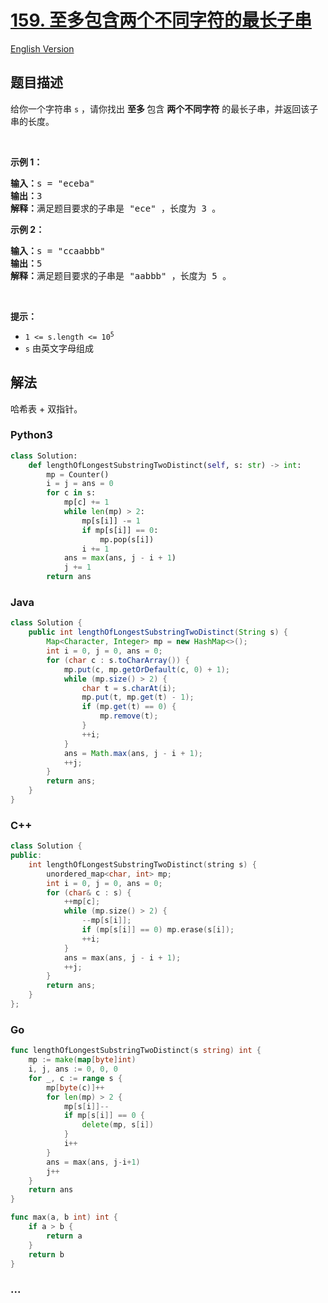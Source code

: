 # [159. 至多包含两个不同字符的最长子串](https://leetcode.cn/problems/longest-substring-with-at-most-two-distinct-characters)

[English Version](/solution/0100-0199/0159.Longest%20Substring%20with%20At%20Most%20Two%20Distinct%20Characters/README_EN.md)

## 题目描述

<!-- 这里写题目描述 -->

给你一个字符串 <code>s</code> ，请你找出&nbsp;<strong>至多&nbsp;</strong>包含 <strong>两个不同字符</strong> 的最长子串，并返回该子串的长度。

<p>&nbsp;</p>

<p><strong>示例 1：</strong></p>

<pre>
<strong>输入：</strong>s = "eceba"
<strong>输出：</strong>3
<strong>解释：</strong>满足题目要求的子串是 "ece" ，长度为 3 。
</pre>

<p><strong>示例 2：</strong></p>

<pre>
<strong>输入：</strong>s = "ccaabbb"
<strong>输出：</strong>5
<strong>解释：</strong>满足题目要求的子串是 "aabbb" ，长度为 5 。
</pre>

<p>&nbsp;</p>

<p><strong>提示：</strong></p>

<ul>
	<li><code>1 &lt;= s.length &lt;= 10<sup>5</sup></code></li>
	<li><code>s</code> 由英文字母组成</li>
</ul>

## 解法

<!-- 这里可写通用的实现逻辑 -->

哈希表 + 双指针。

<!-- tabs:start -->

### **Python3**

<!-- 这里可写当前语言的特殊实现逻辑 -->

```python
class Solution:
    def lengthOfLongestSubstringTwoDistinct(self, s: str) -> int:
        mp = Counter()
        i = j = ans = 0
        for c in s:
            mp[c] += 1
            while len(mp) > 2:
                mp[s[i]] -= 1
                if mp[s[i]] == 0:
                    mp.pop(s[i])
                i += 1
            ans = max(ans, j - i + 1)
            j += 1
        return ans
```

### **Java**

<!-- 这里可写当前语言的特殊实现逻辑 -->

```java
class Solution {
    public int lengthOfLongestSubstringTwoDistinct(String s) {
        Map<Character, Integer> mp = new HashMap<>();
        int i = 0, j = 0, ans = 0;
        for (char c : s.toCharArray()) {
            mp.put(c, mp.getOrDefault(c, 0) + 1);
            while (mp.size() > 2) {
                char t = s.charAt(i);
                mp.put(t, mp.get(t) - 1);
                if (mp.get(t) == 0) {
                    mp.remove(t);
                }
                ++i;
            }
            ans = Math.max(ans, j - i + 1);
            ++j;
        }
        return ans;
    }
}
```

### **C++**

```cpp
class Solution {
public:
    int lengthOfLongestSubstringTwoDistinct(string s) {
        unordered_map<char, int> mp;
        int i = 0, j = 0, ans = 0;
        for (char& c : s) {
            ++mp[c];
            while (mp.size() > 2) {
                --mp[s[i]];
                if (mp[s[i]] == 0) mp.erase(s[i]);
                ++i;
            }
            ans = max(ans, j - i + 1);
            ++j;
        }
        return ans;
    }
};
```

### **Go**

```go
func lengthOfLongestSubstringTwoDistinct(s string) int {
	mp := make(map[byte]int)
	i, j, ans := 0, 0, 0
	for _, c := range s {
		mp[byte(c)]++
		for len(mp) > 2 {
			mp[s[i]]--
			if mp[s[i]] == 0 {
				delete(mp, s[i])
			}
			i++
		}
		ans = max(ans, j-i+1)
		j++
	}
	return ans
}

func max(a, b int) int {
	if a > b {
		return a
	}
	return b
}
```

### **...**

```

```

<!-- tabs:end -->
